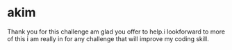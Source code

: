 # akim

Thank you for this challenge am glad
you offer to help.i lookforward to more of this
i am really in for any challenge that will improve my coding skill.
